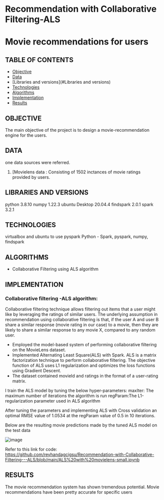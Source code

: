 # Recommendation with Collaborative Filtering-ALS

# Movie recommendations for users
## TABLE OF CONTENTS

* [Objective](#objective)
* [Data](#data)
* [Libraries and versions](#Libraries and versions)
* [Technologies](#technologies)
* [Algorithms](#Algorithm)
* [Implementation](#implementation)
* [Results](#results)

## OBJECTIVE
The main objective of the project is to design a movie-recommendation engine for the users.

## DATA
one data sources were referred.

1. [Movielens data : Consisting of 1502 inctances of movie ratings provided by users.



## LIBRARIES AND VERSIONS
python 3.8.10
numpy 1.22.3
ubuntu Desktop 20.04.4
findspark 2.0.1
spark 3.2.1


## TECHNOLOGIES
virtualbox and ubuntu to use pyspark
Python - Spark, pyspark, numpy, findspark 

## ALGORITHMS
- Collaborative Filtering using ALS algorithm

## IMPLEMENTATION
### Collaborative filtering -ALS algorithm:
Collaborative filtering technique allows filtering out items that a user might like by leveraging
the ratings of similar users. The underlying assumption in recommendation using collaborative
filtering is that, if the user A and user B share a similar response (movie rating in our case) to a
movie, then they are likely to share a similar response to any movie X, compared to any random
user.

- Employed the model-based system of performing collaborative filtering on the MovieLens dataset. 
- Implemented Alternating Least Square(ALS) with Spark. ALS is a matrix factorization technique to perform collaborative filtering. The
objective function of ALS uses L1 regularization and optimizes the loss functions using Gradient Descent. 
- The dataset contained movieId and ratings in the format of a user-rating matrix. 


 I train the ALS model by tuning the below hyper-parameters:
maxIter: The maximum number of iterations the algorithm is run
regParam:The L1-regularization parameter used in ALS algorithm


After tuning the parameters and implementing ALS with Cross validation an optimal RMSE value of 1.0534 at the regParam value of 0.5 in 10 iterations.

Below are the resulting movie predictions made by the tuned ALS model on the test data 

![image](https://user-images.githubusercontent.com/80451122/162593191-c0a98979-8425-43a4-8186-4452b2c22bdb.png)

Refer to this link for code: https://github.com/reyhandagcigsu/Recommendation-with-Collaborative-Filtering---ALS/blob/main/ALS%20with%20movielens-small.ipynb


## RESULTS
The movie recommendation system has shown tremendous potential. Movie recommendations have been pretty accurate for specific users


